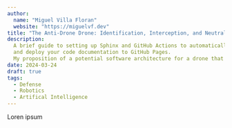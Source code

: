 ```yaml
---
author:
  name: "Miguel Villa Floran"
  website: "https://miguelvf.dev"
title: "The Anti-Drone Drone: Identification, Interception, and Neutralization of Enemy Drones"
description:
  A brief guide to setting up Sphinx and GitHub Actions to automatically build
  and deploy your code documentation to GitHub Pages.
  My proposition of a potential software architecture for a drone that is desgined to identifty, intercept, and neturalize an enemy drone.
date: 2024-03-24
draft: true
tags:
  - Defense
  - Robotics
  - Artifical Intelligence
---
```


Loren ipsum
